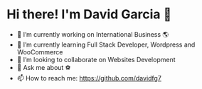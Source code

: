 <!-- 
# Titulo principal
## Un subtitulo
### Hi there 👋

- Item 1
- Item 2
- Item 3
- Item 4

[Link a Google](https://google.com)
-->
<!--
**davidfg7/davidfg7** is a ✨ _special_ ✨ repository because its `README.md` (this file) appears on your GitHub profile.

Here are some ideas to get you started:
-->
# Hi there! I'm David Garcia 👋

- 🔭 I’m currently working on International Business 🌎
- 🌱 I’m currently learning Full Stack Developer, Wordpress and WooCommerce
- 👯 I’m looking to collaborate on Websites Development
- 💬 Ask me about ⚽
- 📫 How to reach me: https://github.com/davidfg7
